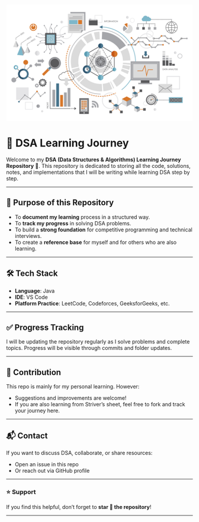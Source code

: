 ![Banner](https://raw.githubusercontent.com/mahatolalit/assets/refs/heads/main/18131.jpg)

# 📘 DSA Learning Journey

Welcome to my **DSA (Data Structures & Algorithms) Learning Journey Repository** 🚀.
This repository is dedicated to storing all the code, solutions, notes, and implementations that I will be writing while learning DSA step by step.

---

## 🎯 Purpose of this Repository

* To **document my learning** process in a structured way.
* To **track my progress** in solving DSA problems.
* To build a **strong foundation** for competitive programming and technical interviews.
* To create a **reference base** for myself and for others who are also learning.

---

## 🛠️ Tech Stack

* **Language**: Java
* **IDE**: VS Code  
* **Platform Practice**: LeetCode, Codeforces, GeeksforGeeks, etc.

---

## ✅ Progress Tracking

I will be updating the repository regularly as I solve problems and complete topics.
Progress will be visible through commits and folder updates.

---

## 🤝 Contribution

This repo is mainly for my personal learning. However:

* Suggestions and improvements are welcome!
* If you are also learning from Striver’s sheet, feel free to fork and track your journey here.

---

## 📬 Contact

If you want to discuss DSA, collaborate, or share resources:

* Open an issue in this repo
* Or reach out via GitHub profile

---

### ⭐ Support

If you find this helpful, don’t forget to **star 🌟 the repository**!

---